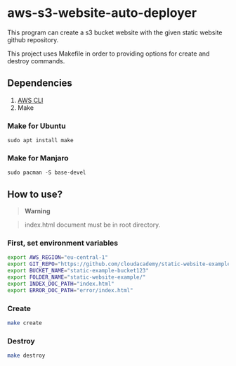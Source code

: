 # aws-s3-website-auto-deployer
This program can create a s3 bucket website with the given static website github repository.

This project uses Makefile in order to providing options for create and destroy commands.

## Dependencies
1. [AWS CLI](https://docs.aws.amazon.com/cli/latest/userguide/getting-started-install.html)
2. Make
### Make for Ubuntu
`sudo apt install make`
### Make for Manjaro
`sudo pacman -S base-devel`
## How to use?
> **Warning**

> index.html document must be in root directory.
### First, set environment variables
``` bash
export AWS_REGION="eu-central-1"
export GIT_REPO="https://github.com/cloudacademy/static-website-example.git"
export BUCKET_NAME="static-example-bucket123"
export FOLDER_NAME="static-website-example/"
export INDEX_DOC_PATH="index.html"
export ERROR_DOC_PATH="error/index.html"
```
### Create
``` bash
make create
```
### Destroy
``` bash
make destroy
```